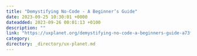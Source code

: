 ```yaml
---
title: "Demystifying No-Code - A Beginner’s Guide"
date: 2023-09-25 10:30:01 +0000
dateadded: 2023-09-26 00:01:13 +0100
description: ""
link: "https://uxplanet.org/demystifying-no-code-a-beginners-guide-a73fa2a1d547?source=rss----819cc2aaeee0---4"
category:
directory: _directory/ux-planet.md
---
```

